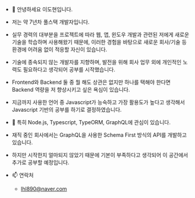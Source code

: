 - 👋 안녕하세요 이도현입니다.
- 저는 약 7년차 풀스택 개발자입니다.
- 실무 경력의 대부분을 프로젝트에 따라 웹, 앱, 윈도우 개발과 관련된 저에게 새로운 기술을 학습하며 사용해왔기 때문에, 이러한 경험을 바탕으로 새로운 회사/기술 등 환경에 어려움 없이 적응할 자신이 있습니다.
- 기술에 종속되지 않는 개발자를 지향하며, 발전을 위해 회사 업무 외에 개인적인 노력도 필요하다고 생각되어 공부를 시작했습니다.

- Frontend와 Backend 둘 중 뭘 해도 상관은 없지만 하나를 택해야 한다면 Backend 역량을 저 향상시키고 싶은 욕심이 있습니다.
- 지금까지 사용한 언어 중 Javascript가 능숙하고 가장 활용도가 높다고 생각해서 Javascript 기반의 공부를 하기로 결정하였습니다.
- 👀 특히 Node.js, Typescript, TypeORM, GraphQL에 관심이 있습니다. 
- 재직 중인 회사에서는 GraphQL을 사용한 Schema First 방식의 API를 개발하고 있습니다.
- 하지만 시작한지 얼마되지 않았기 때문에 기본이 부족하다고 생각되어 이 공간에서 추가로 공부할 예정입니다.

- 📫 연락처
  - lhl890@naver.com

<!---
dobot0101/dobot0101 is a ✨ special ✨ repository because its `README.md` (this file) appears on your GitHub profile.
You can click the Preview link to take a look at your changes.
--->
